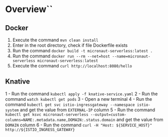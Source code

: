 # Overview``

## Docker

1. Execute the command `mvn clean install`
2. Enter in the root directory, check if file Dockerfile exists
3. Run the command `docker build -t micronaut-serverless:latest .`
4. Run the command `docker run --rm --net=host --name=micronaut-serverless micronaut-serverless:latest`
5. Execute the command `curl http://localhost:8080/hello`

## Knative

1 - Run the command `kubectl apply -f knative-service.yaml`
2 - Run the command `watch kubectl get pods`
3 - Open a new terminal
4 - Run the command `kubectl get svc istio-ingressgateway --namespace istio-system` and get the value from `EXTERNAL-IP` column
5 - Run the command `kubectl get ksvc micronaut-serverless --output=custom-columns=NAME:.metadata.name,DOMAIN:.status.domain` and get the value from `DOMAIN` column
6 - Run the command `curl -H "Host: ${SERVICE_HOST}" http://${ISTIO_INGRESS_GATEWAY}`